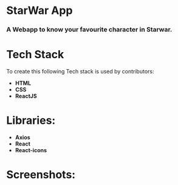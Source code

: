 # StarWar App
### A Webapp to know your favourite character in Starwar.

# Tech Stack
To create this following Tech stack is used by contributors:
* **HTML**
* **CSS**
* **ReactJS**

# Libraries:
* **Axios**
* **React**
* **React-icons**


# Screenshots:

